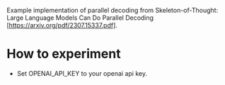 Example implementation of parallel decoding from Skeleton-of-Thought:
Large Language Models Can Do Parallel Decoding [https://arxiv.org/pdf/2307.15337.pdf].

# How to experiment
* Set OPENAI_API_KEY to your openai api key. 